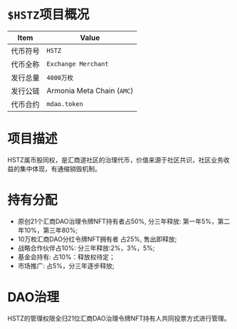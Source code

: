 # `$HSTZ`项目概况

|Item | Value|
|--|--|
| 代币符号 | `HSTZ` |
| 代币全称 | `Exchange Merchant` |
| 发行总量 | `4000万枚` |
| 发行公链 | Armonia Meta Chain (`AMC`) |
| 代币合约 | `mdao.token` |

# 项目描述

HSTZ属币股同权，是汇商道社区的治理代币，价值来源于社区共识，社区业务收益的集中体现，有通缩销毁机制。

# 持有分配

* 原创21个汇商DAO治理令牌NFT持有者占50%, 分三年释放: 第一年5%，第二年10%，第三年80%;
* 10万枚汇商DAO分红令牌NFT拥有者 占25%, 售出即释放;
* 战略合作伙伴占10%: 分三年释放:2%，3%，5%;
* 基金会持有: 占10%：释放权待定；
* 市场推广: 占5%，分三年逐步释放;
  
# DAO治理

HSTZ的管理权限全归21位汇商DAO治理令牌NFT持有人共同投票方式进行管理。
